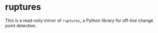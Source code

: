 # ruptures
This is a read-only mirror of `ruptures`, a Python library for off-line change point detection.
